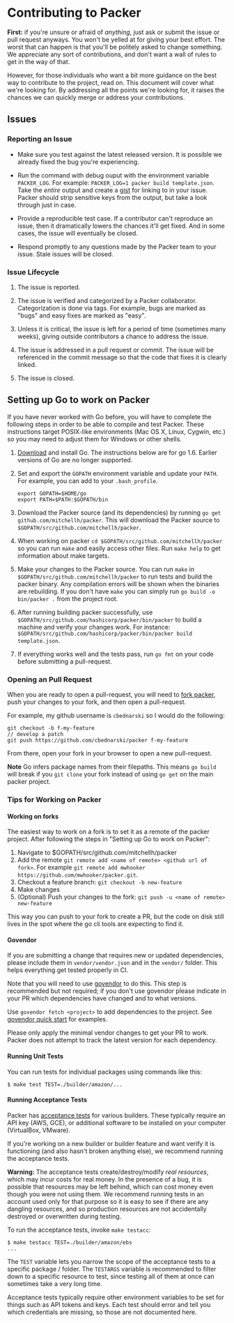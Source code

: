 # Contributing to Packer

**First:** if you're unsure or afraid of _anything_, just ask
or submit the issue or pull request anyways. You won't be yelled at for
giving your best effort. The worst that can happen is that you'll be
politely asked to change something. We appreciate any sort of contributions,
and don't want a wall of rules to get in the way of that.

However, for those individuals who want a bit more guidance on the
best way to contribute to the project, read on. This document will cover
what we're looking for. By addressing all the points we're looking for,
it raises the chances we can quickly merge or address your contributions.

## Issues

### Reporting an Issue

* Make sure you test against the latest released version. It is possible
  we already fixed the bug you're experiencing.

* Run the command with debug ouput with the environment variable
  `PACKER_LOG`. For example: `PACKER_LOG=1 packer build template.json`. Take
  the *entire* output and create a [gist](https://gist.github.com) for linking
  to in your issue. Packer should strip sensitive keys from the output,
  but take a look through just in case.

* Provide a reproducible test case. If a contributor can't reproduce an
  issue, then it dramatically lowers the chances it'll get fixed. And in
  some cases, the issue will eventually be closed.

* Respond promptly to any questions made by the Packer team to your issue.
  Stale issues will be closed.

### Issue Lifecycle

1. The issue is reported.

2. The issue is verified and categorized by a Packer collaborator.
   Categorization is done via tags. For example, bugs are marked as "bugs"
   and easy fixes are marked as "easy".

3. Unless it is critical, the issue is left for a period of time (sometimes
   many weeks), giving outside contributors a chance to address the issue.

4. The issue is addressed in a pull request or commit. The issue will be
   referenced in the commit message so that the code that fixes it is clearly
   linked.

5. The issue is closed.

## Setting up Go to work on Packer

If you have never worked with Go before, you will have to complete the
following steps in order to be able to compile and test Packer. These instructions target POSIX-like environments (Mac OS X, Linux, Cygwin, etc.) so you may need to adjust them for Windows or other shells.

1. [Download](https://golang.org/dl) and install Go. The instructions below
   are for go 1.6. Earlier versions of Go are no longer supported.

2. Set and export the `GOPATH` environment variable and update your `PATH`. For
   example, you can add to your `.bash_profile`.

    ```
    export GOPATH=$HOME/go
    export PATH=$PATH:$GOPATH/bin
    ```

3. Download the Packer source (and its dependencies) by running `go get
   github.com/mitchellh/packer`. This will download the Packer source to
   `$GOPATH/src/github.com/mitchellh/packer`.

4. When working on packer `cd $GOPATH/src/github.com/mitchellh/packer` so you
   can run `make` and easily access other files. Run `make help` to get
   information about make targets.

5. Make your changes to the Packer source. You can run `make` in
   `$GOPATH/src/github.com/mitchellh/packer` to run tests and build the packer
   binary. Any compilation errors will be shown when the binaries are
   rebuilding. If you don't have `make` you can simply run `go build -o bin/packer .` from the project root.

6. After running building packer successfully, use
   `$GOPATH/src/github.com/hashicorp/packer/bin/packer` to build a machine and
   verify your changes work. For instance: `$GOPATH/src/github.com/hashicorp/packer/bin/packer build template.json`.

7. If everything works well and the tests pass, run `go fmt` on your code
   before submitting a pull-request.

### Opening an Pull Request

When you are ready to open a pull-request, you will need to [fork packer](https://github.com/mitchellh/packer#fork-destination-box), push your changes to your fork, and then open a pull-request.

For example, my github username is `cbednarski` so I would do the following:

    git checkout -b f-my-feature
    // develop a patch
    git push https://github.com/cbednarski/packer f-my-feature

From there, open your fork in your browser to open a new pull-request.

**Note** Go infers package names from their filepaths. This means `go build` will break if you `git clone` your fork instead of using `go get` on the main packer project.

### Tips for Working on Packer

#### Working on forks

The easiest way to work on a fork is to set it as a remote of the packer project. After following the steps in "Setting up Go to work on Packer":

1. Navigate to $GOPATH/src/github.com/mitchellh/packer
2. Add the remote `git remote add <name of remote> <github url of fork>`. For example `git remote add mwhooker https://github.com/mwhooker/packer.git`.
3. Checkout a feature branch: `git checkout -b new-feature`
4. Make changes
5. (Optional) Push your changes to the fork: `git push -u <name of remote> new-feature`

This way you can push to your fork to create a PR, but the code on disk still lives in the spot where the go cli tools are expecting to find it.

#### Govendor

If you are submitting a change that requires new or updated dependencies, please include them in `vendor/vendor.json` and in the `vendor/` folder.  This helps everything get tested properly in CI.

Note that you will need to use [govendor](https://github.com/kardianos/govendor) to do this. This step is recommended but not required; if you don't use govendor please indicate in your PR which dependencies have changed and to what versions.

Use `govendor fetch <project>` to add dependencies to the project. See
[govendor quick
start](https://github.com/kardianos/govendor#quick-start-also-see-the-faq) for
examples.

Please only apply the minimal vendor changes to get your PR to work. Packer does not attempt to track the latest version for each dependency.

#### Running Unit Tests

You can run tests for individual packages using commands like this:

    $ make test TEST=./builder/amazon/...

#### Running Acceptance Tests

Packer has [acceptance tests](https://en.wikipedia.org/wiki/Acceptance_testing)
for various builders. These typically require an API key (AWS, GCE), or
additional software to be installed on your computer (VirtualBox, VMware).

If you're working on a new builder or builder feature and want verify it is functioning (and also hasn't broken anything else), we recommend running the
acceptance tests.

**Warning:** The acceptance tests create/destroy/modify *real resources*, which
may incur costs for real money. In the presence of a bug, it is possible that resources may be left behind, which can cost money even though you were not using them. We recommend running tests in an account used only for that purpose so it is easy to see if there are any dangling resources, and so production resources are not accidentally destroyed or overwritten during testing.

To run the acceptance tests, invoke `make testacc`:

    $ make testacc TEST=./builder/amazon/ebs
    ...

The `TEST` variable lets you narrow the scope of the acceptance tests to a
specific package / folder. The `TESTARGS` variable is recommended to filter
down to a specific resource to test, since testing all of them at once can
sometimes take a very long time.

Acceptance tests typically require other environment variables to be set for
things such as API tokens and keys. Each test should error and tell you which
credentials are missing, so those are not documented here.
